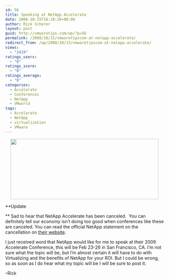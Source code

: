 ```yaml
---
id: 56
title: Speaking at NetApp Accelerate
date: 2008-10-15T16:18:26+00:00
author: Rick Scherer
layout: post
guid: http://vmwaretips.com/wp/?p=56
permalink: /2008/10/15/vmwaretipscom-at-netapp-accelerate/
redirect_from: /wp/2008/10/15/vmwaretipscom-at-netapp-accelerate/
views:
  - "2419"
ratings_users:
  - "0"
ratings_score:
  - "0"
ratings_average:
  - "0"
categories:
  - Accelerate
  - Conferences
  - NetApp
  - VMworld
tags:
  - Accelerate
  - NetApp
  - virtualization
  - VMware
---
```

<p style="text-align: center;">
  <img class="aligncenter" src="http://media.netapp.com/images/accelerate-feature-image.jpg" alt="" width="470" height="191" />
</p>

**Update
  
** Sad to hear that NetApp Accelerate has been canceled.  You can definitely tell our economy isn&#8217;t doing too good when conferences like these are canceled. You can read the official NetApp statement on the cancellation on <a href="http://www.netapp.com/accelerate" target="_blank">their website</a>.

<!--more-->

I just received word that NetApp would like for me to speak at their 2009 Accelerate Conference, this will be Feb 23-26 in San Francisco, CA. I’m not sure what the topic will be, but I’m almost certain it will have to do with Virtualizing and the benefits of NetApp for your ROI. But I could be wrong, so as soon as I do hear what my topic will be I will be sure to post it.

&#8211;Rick